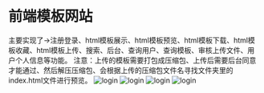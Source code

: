 # 前端模板网站

主要实现了->注册登录、html模板展示、html模板预览、html模板下载、html模板收藏、html模板上传、搜索、后台、查询用户、查询模板、审核上传文件、用户个人信息等功能。
注意：上传的模板需要打包成压缩包、上传后需要后台同意才能通过、然后解压压缩包、会根据上传的压缩包文件名寻找文件夹里的index.html文件进行预览。
![login](https://github.com/a1005782183/zhizhutemplate/tree/master/screenshots/aaa.png)
![login](https://github.com/a1005782183/zhizhutemplate/tree/master/screenshots/detail.png)
![login](https://github.com/a1005782183/zhizhutemplate/tree/master/screenshots/login.png)
![login](https://github.com/a1005782183/zhizhutemplate/tree/master/screenshots/yulan.png)

